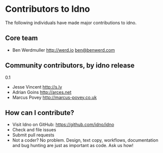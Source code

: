 Contributors to Idno
====================

The following individuals have made major contributions to idno.

Core team
---------

* Ben Werdmuller <http://werd.io> <ben@benwerd.com>

Community contributors, by idno release
---------------------------------------

0.1

* Jesse Vincent <http://s.ly>
* Adrian Goins <http://arces.net>
* Marcus Povey <http://marcus-povey.co.uk>

How can I contribute?
---------------------

* Visit Idno on GitHub: https://github.com/idno/idno
* Check and file issues
* Submit pull requests
* Not a coder? No problem. Design, text copy, workflows, documentation and bug hunting are just as important as code. Ask us how!
